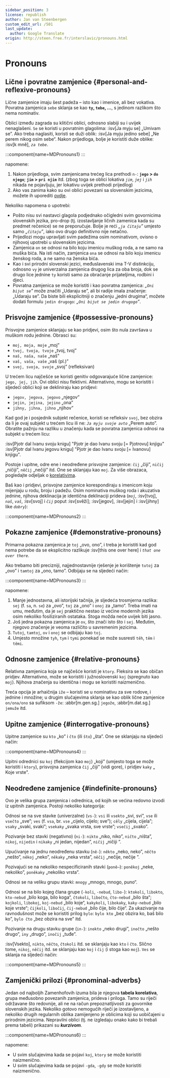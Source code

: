```yaml
---
sidebar_position: 3
license: republish
author: Jan van Steenbergen
custom_edit_url: /501
last_update:
  author: Google Translate
origin: http://steen.free.fr/interslavic/pronouns.html
---
```


# Pronouns

## Lične i povratne zamjenice \{#personal-and-reflexive-pronouns}

Lične zamjenice imaju šest padeža – isto kao i imenice, ali bez vokativa. Povratna zamjenica `sebe` sklanja se kao **`ty`, `tebe`, ...**, s jedinom razlikom što nema nominativ.

Oblici između zagrada su klitični oblici, odnosno slabiji su i uvijek nenaglašeni. `Se` se koristi u povratnim glagolima: :isv[Ja myju se] „Umivam se”. Ako treba naglasiti, koristi se duži oblik: :isv[Ja myju jedino sebe] „Ne perem nikog osim sebe“. Nakon prijedloga, bolje je koristiti duže oblike: :isv[k mně], _`za tebe`_.

:::component{name=MDPronouns1}
:::

napomene:

1. Nakon prijedloga, svim zamjenicama trećeg lica prethodi `n-`: **`jego` > `do njego`**; **`jim` > `pri njim`** itd. (zbog toga se oblici lokativa _`jim`_, _`jej`_ i _`jih`_ nikada ne pojavljuju, jer lokativu uvijek prethodi prijedlog)
2. Ako vas zanima kako su ovi oblici povezani sa slovenskim jezicima, možete ih uporediti [ovdje][1].

Nekoliko napomena o upotrebi:

- Pošto nisu svi nastavci glagola podjednako očigledni svim govornicima slovenskih jezika, pro-drop (tj. izostavljanje ličnih zamenica kada su predmet rečenice) se ne preporučuje. Bolje je reći _„`ja čitaju`”_ umjesto samo _„`čitaju`”_, iako ovo drugo definitivno nije netačno.
- Prijedlozi mogu upravljati svim padežima osim nominativom, ovisno o njihovoj upotrebi u slovenskim jezicima.
- Zamjenica `on` se odnosi na bilo koju imenicu muškog roda, a ne samo na muška bića. Na isti način, zamjenica `ona` se odnosi na bilo koju imenicu ženskog roda, a ne samo na ženska bića.
- Kao i svi prirodni slovenski jezici, međuslavenski ima T-V distinkciju, odnosno `vy` je univerzalna zamjenica drugog lica za oba broja, dok se drugo lice jednine `ty` koristi samo za obraćanje prijateljima, rodbini i djeci.
- Povratna zamjenica se može koristiti i kao povratna zamjenica: _„`Oni bijut se`”_ može značiti „Udaraju se”, ali bi radije imala značenje: „Udaraju se”. Da biste bili eksplicitniji o značenju „jedni drugima“, možete dodati formulu `jedin drugogo`: _„`Oni bijut se jedin drugogo`”_.

## Prisvojne zamjenice \{#possessive-pronouns}

Prisvojne zamjenice sklanjaju se kao pridjevi, osim što nula završava u muškom rodu jednine. Obrasci su:

- `moj, moja, moje` „moj”
- `tvoj, tvoja, tvoje` „tvoj, tvoj”
- `naš, naša, naše` „naš”
- `vaš, vaša, vaše` „vaš (pl.)”
- `svoj, svoja, svoje` „svoj” (refleksivan)

U trećem licu najčešće se koristi genitiv odgovarajuće lične zamjenice: `jego, jej, jih`. Ovi oblici nisu flektivni. Alternativno, mogu se koristiti i sljedeći oblici koji se dekliniraju kao pridjevi:

- `jegov, jegova, jegovo` „njegov”
- `jejin, jejina, jejino` „ona”
- `jihny, jihna, jihno` „njihov”

Kad god je i posjednik subjekt rečenice, koristi se refleksiv `svoj`, bez obzira da li je ovaj subjekt u trećem licu ili ne: _`Ja myju svoje avto`_ „Perem auto”. Obratite pažnju na razliku u značenju kada se povratna zamjenica odnosi na subjekt u trećem licu:

:isv[Pjotr dal Ivanu svoju knigu] "Pjotr je dao Ivanu svoju \[= Pjotrovu] knjigu"
:isv[Pjotr dal Ivanu jegovu knigu] "Pjotr je dao Ivanu svoju \[= Ivanovu] knjigu".

Postoje i upitne, odre ene i neodređene prisvojne zamjenice: `čij` „čiji”, `ničij` „ničiji”, `něčij` „nečiji” itd. One se sklanjaju kao `moj`. Za više obrazaca, pogledajte odjeljak o [korelativima][2].

Baš kao i pridjevi, prisvojne zamjenice korespondiraju s imenicom koju mijenjaju u rodu, broju i padežu. Osim nominativa muškog roda i akuzativa jednine, njihova deklinacija je identična deklinaciji prideva (_`moj`_, :isv[tvoj], _`naš`_, _`vaš`_, :isv[svoj] i _`čij`_ poput :isv[svěži]; :isv[jegov], :isv[jejin] i :isv[jihny] like _`dobry`_):

:::component{name=MDPronouns2}
:::

## Pokazne zamjenice \{#demonstrative-pronouns}

Primarna pokazna zamjenica je `toj` „ovo, ono”, i treba je koristiti kad god nema potrebe da se eksplicitno razlikuje :isv[this one over here] i _`that one over there`_.

Ako trebamo biti precizniji, najjednostavnije rješenje je korištenje `tutoj` za „ovo” i `tamtoj` za „ono, tamo”. Odbijaju se na sljedeći način:

:::component{name=MDPronouns3}
:::

napomene:

1. Manje jednostavna, ali istorijski tačnija, je sljedeća trosmjerna razlika: `sej` (f. `sa`, n. `se`) za „ovo”, `toj` za „ono” i `onoj` za „tamo“. Treba imati na umu, međutim, da je `sej` praktično nestao iz većine modernih jezika osim nekoliko fosiliziranih ostataka. Stoga možda neće uvijek biti jasno.
2. Još jedna pokazna zamjenica je `ov`, što znači isto što i `sej`. Međutim, njegovo značenje je veoma različito u savremenim jezicima.
3. `Tutoj`, `tamtoj`, `ov` i `onoj` se odbijaju kao `toj`.
4. Umjesto množine `tyh`, `tym` i `tymi` ponekad se može susresti `těh`, `těm` i `těmi`.

## Odnosne zamjenice \{#relative-pronouns}

Relativna zamjenica koja se najčešće koristi je `ktory`. Fleksira se kao običan pridjev. Alternativno, može se koristiti i južnoslovenski `koj` (spregnuto kao `moj`). Njihova značenja su identična i mogu se koristiti naizmenično.

Treća opcija je arhaičnija `iže` – koristi se u nominativu za sve rodove, i jednine i množine; u drugim slučajevima sklanja se kao oblik lične zamjenice `on/ona/ono` sa sufiksom `-že`: :abbr[m.gen.sg.] `jegože`, :abbr[m.dat.sg.] `jemuže` itd.

## Upitne zamjenice \{#interrogative-pronouns}

Upitne zamjenice su `kto` „ko” i `čto` (ili `što`) „šta”. One se sklanjaju na sljedeći način:

:::component{name=MDPronouns4}
:::

Upitni odrednici su `koj` (flekcijom kao `moj`) „koji” (umjesto toga se može koristiti i `ktory`), prisvojna zamjenica `čij` „čiji” (vidi gore), i pridjev `kaky` „ Koje vrste".

## Neodređene zamjenice \{#indefinite-pronouns}

Ovo je velika grupa zamjenica i odrednica, od kojih se većina redovno izvodi iz upitnih zamjenica. Postoji nekoliko kategorija:

Odnosi se na sve stavke (univerzalne) (`vs-`): `vsi` ili `vsekto` „svi, svi”, `vse` ili `vsečto` „sve”; `ves` (f. `vsa`, br. `vse` „cijelo, cijelo; sve”); `cěly` „cijela, cijela”; `vsaky` „svaki, svaki”; `vsekaky` „svaka vrsta, sve vrste”; `vsečij` „svako”.

Pozivanje bez stavki (negativno) (`ni-`): `nikto` „niko, niko”, `ničto` „ništa”, `nikoj`, `nijedin` i `nikaky` „ni jedan, nijedan”, `ničij` „ničiji ”.

Upućivanje na jednu neodređenu stavku (`ně-`): `někto` „neko, neko”, `něčto` „nešto”, `někoj` „neko”, `někaky` „neka vrsta”, `něčij` „nečije, nečije ”.

Pozivajući se na nekoliko nespecificiranih stavki (`poně–`): `poněkoj` „neke, nekoliko”, `poněkaky` „nekoliko vrsta”.

Odnosi se na veliku grupu stavki: `mnogy` „mnogo, mnogo, puno“.

Odnosi se na bilo kojeg člana grupe (`-koli`, `-nebud`, `libo-`): `ktokoli`, `libokto`, `kto-nebud` „bilo koga, bilo koga“, `čtokoli`, `libočto`, `čto-nebud` „bilo šta“; `kojkoli`, `libokoj`, `koj-nebud` „bilo koje“, `kakykoli`, `libokaky`, `kaky-nebud` „bilo koje vrste“; `čijkoli`, `libočij`, `čij-nebud` „bilo čije, bilo čije“. Za ukazivanje na ravnodušnost može se koristiti prilog `bylo`: `bylo kto` „bez obzira ko, baš bilo ko”, `bylo čto` „bez obzira na sve” itd.

Pozivanje na drugu stavku grupe (`in-`): `inokto` „neko drugi”, `inočto` „nešto drugo”, `iny` „drugo”, `inočij` „tuđe”.

:isv[Vsekto], `nikto`, `něčto`, `čtokoli` itd. se sklanjaju kao `kto` i `čto`. Slično tome, `nikoj`, `něčij` itd. se sklanjaju kao `koj` i `čij` (i stoga kao `moj`). `Ves` se sklanja na sljedeći način:

:::component{name=MDPronouns5}
:::

## Zamjenički prilozi \{#pronominal-adverbs}

Jedan od najboljih Zamenhofovih izuma bila je njegova **tabela korelativa**, grupa međusobno povezanih zamjenica, prideva i priloga. Tamo su riječi održavane što redovnije, ali ne na račun prepoznatljivosti za govornike slovenskih jezika. Nekoliko gotovo nemogućih riječi je izostavljeno, a nekoliko drugih regularnih oblika zamijenjeno je oblicima koji su uobičajeni u prirodnim jezicima. Nepravilni oblici (tj. ne izgledaju onako kako bi trebali prema tabeli) prikazani su _**kurzivom**_.

:::component{name=MDPronouns6}
:::

napomene:

- U svim slučajevima kada se pojavi `koj`, `ktory` se može koristiti naizmenično.
- U svim slučajevima kada se pojavi `-gda`, `-gdy` se može koristiti naizmenično.

[1]: http://steen.free.fr/interslavic/slavic_pronouns.html
[2]: #pronominal_adverbs
